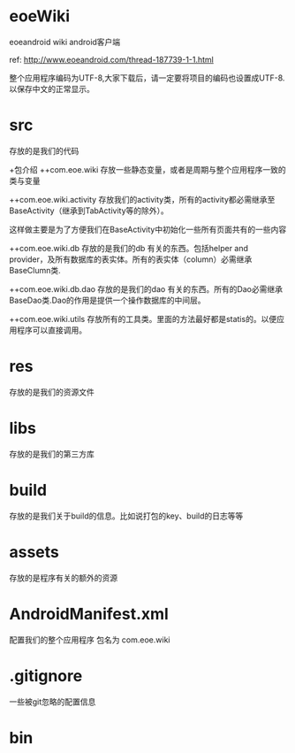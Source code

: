 ﻿eoeWiki
=======

eoeandroid wiki android客户端

ref:
http://www.eoeandroid.com/thread-187739-1-1.html

整个应用程序编码为UTF-8,大家下载后，请一定要将项目的编码也设置成UTF-8.以保存中文的正常显示。

src
========
存放的是我们的代码

+包介绍
++com.eoe.wiki
存放一些静态变量，或者是周期与整个应用程序一致的类与变量

++com.eoe.wiki.activity
存放我们的activity类，所有的activity都必需继承至BaseActivity（继承到TabActivity等的除外）。

这样做主要是为了方便我们在BaseActivity中初始化一些所有页面共有的一些内容

++com.eoe.wiki.db
存放的是我们的db 有关的东西。包括helper and provider，及所有数据库的表实体。所有的表实体（column）必需继承BaseClumn类.

++com.eoe.wiki.db.dao
存放的是我们的dao 有关的东西。所有的Dao必需继承BaseDao类.Dao的作用是提供一个操作数据库的中间层。

++com.eoe.wiki.utils
存放所有的工具类。里面的方法最好都是statis的。以便应用程序可以直接调用。

res
========
存放的是我们的资源文件

libs
========
存放的是我们的第三方库

build
========
存放的是我们关于build的信息。比如说打包的key、build的日志等等

assets
========
存放的是程序有关的额外的资源

AndroidManifest.xml
========
配置我们的整个应用程序
包名为 com.eoe.wiki

.gitignore
========
一些被git忽略的配置信息

bin
========